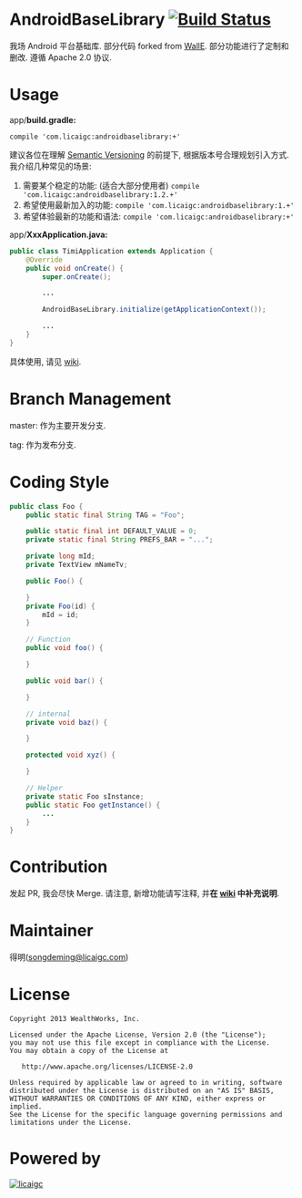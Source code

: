# AndroidBaseLibrary [![Build Status](https://travis-ci.org/wealthworks/AndroidBaseLibrary.svg?branch=master)](https://travis-ci.org/wealthworks/AndroidBaseLibrary)
我场 Android 平台基础库. 部分代码 forked from [WallE](https://github.com/walfud/WallE). 部分功能进行了定制和删改. 遵循 Apache 2.0 协议.

# Usage

app/**build.gradle:**

`compile 'com.licaigc:androidbaselibrary:+'`

建议各位在理解 [Semantic Versioning](http://semver.org/) 的前提下, 根据版本号合理规划引入方式. 我介绍几种常见的场景:

1. 需要某个稳定的功能: (适合大部分使用者)
`compile 'com.licaigc:androidbaselibrary:1.2.+'`
2. 希望使用最新加入的功能:
`compile 'com.licaigc:androidbaselibrary:1.+'`
3. 希望体验最新的功能和语法:
`compile 'com.licaigc:androidbaselibrary:+'`

app/**XxxApplication.java:**

```java
public class TimiApplication extends Application {
    @Override
    public void onCreate() {
        super.onCreate();

        ...

        AndroidBaseLibrary.initialize(getApplicationContext());

        ...
    }
}
```

具体使用, 请见 [wiki](https://github.com/wealthworks/AndroidBaseLibrary/wiki).

# Branch Management
master: 作为主要开发分支.

tag: 作为发布分支.

# Coding Style
```java
public class Foo {
    public static final String TAG = "Foo";

    public static final int DEFAULT_VALUE = 0;
    private static final String PREFS_BAR = "...";

    private long mId;
    private TextView mNameTv;

    public Foo() {

    }
    private Foo(id) {
        mId = id;
    }

    // Function
    public void foo() {

    }

    public void bar() {

    }

    // internal
    private void baz() {

    }

    protected void xyz() {

    }

    // Helper
    private static Foo sInstance;
    public static Foo getInstance() {
        ...
    }
}
```

# Contribution
发起 PR, 我会尽快 Merge.
请注意, 新增功能请写注释, 并**在 [wiki](https://github.com/wealthworks/AndroidBaseLibrary/wiki) 中补充说明**.

# Maintainer
得明(songdeming@licaigc.com)

License
=======
    Copyright 2013 WealthWorks, Inc.

    Licensed under the Apache License, Version 2.0 (the "License");
    you may not use this file except in compliance with the License.
    You may obtain a copy of the License at

       http://www.apache.org/licenses/LICENSE-2.0

    Unless required by applicable law or agreed to in writing, software
    distributed under the License is distributed on an "AS IS" BASIS,
    WITHOUT WARRANTIES OR CONDITIONS OF ANY KIND, either express or implied.
    See the License for the specific language governing permissions and
    limitations under the License.

# Powered by
[![licaigc](https://raw.githubusercontent.com/wealthworks/AndroidBaseLibrary/master/doc/licaigc.png)](http://www.talicai.com/)
